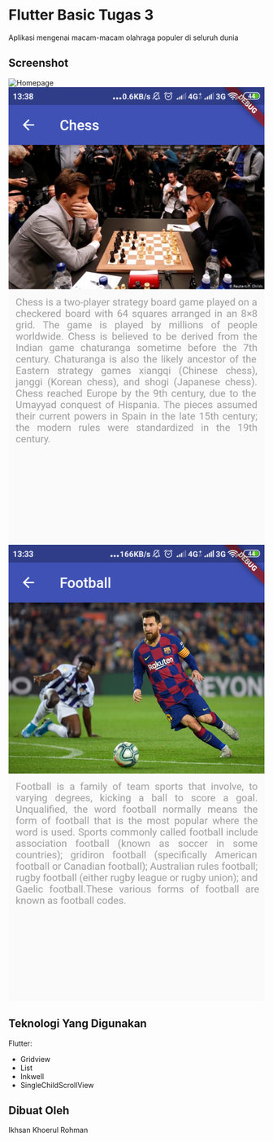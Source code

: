 # Flutter Basic Tugas 3

Aplikasi mengenai macam-macam olahraga populer di seluruh dunia

## Screenshot
![Homepage](images/Screenshot_2019-11-30-13-38-36-945_com.example.submission_3.png|width=100)
![Detail Chess](images/Screenshot_2019-11-30-13-38-47-136_com.example.submission_3.png)
![Detail Football](images/Screenshot_2019-11-30-13-33-46-231_com.example.submission_3.png)

## Teknologi Yang Digunakan
Flutter:
- Gridview
- List
- Inkwell
- SingleChildScrollView

## Dibuat Oleh
Ikhsan Khoerul Rohman

